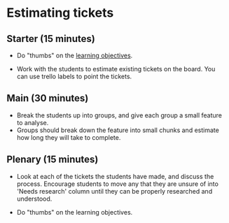 # Estimating tickets

## Starter (15 minutes)

* Do "thumbs" on the [learning objectives](README.md#learning-objectives).

* Work with the students to estimate existing tickets on the board. You can use trello labels to point the tickets.

## Main (30 minutes)

* Break the students up into groups, and give each group a small feature to analyse.
* Groups should break down the feature into small chunks and estimate how long they will take to complete.

## Plenary (15 minutes)

* Look at each of the tickets the students have made, and discuss the process. Encourage students to move any that they are unsure of into 'Needs research' column until they can be properly researched and understood.

* Do "thumbs" on the learning objectives.
